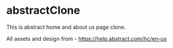# abstractClone
This is abstract home and about us page clone.

All assets and design from - https://help.abstract.com/hc/en-us
